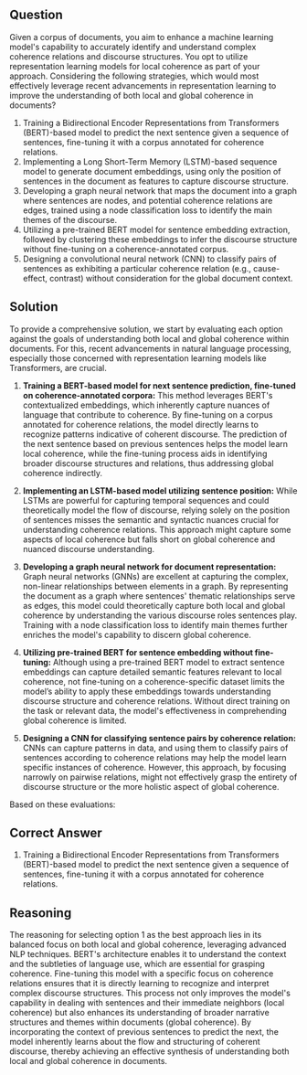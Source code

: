 ## Question
Given a corpus of documents, you aim to enhance a machine learning model's capability to accurately identify and understand complex coherence relations and discourse structures. You opt to utilize representation learning models for local coherence as part of your approach. Considering the following strategies, which would most effectively leverage recent advancements in representation learning to improve the understanding of both local and global coherence in documents?

1. Training a Bidirectional Encoder Representations from Transformers (BERT)-based model to predict the next sentence given a sequence of sentences, fine-tuning it with a corpus annotated for coherence relations.
2. Implementing a Long Short-Term Memory (LSTM)-based sequence model to generate document embeddings, using only the position of sentences in the document as features to capture discourse structure.
3. Developing a graph neural network that maps the document into a graph where sentences are nodes, and potential coherence relations are edges, trained using a node classification loss to identify the main themes of the discourse.
4. Utilizing a pre-trained BERT model for sentence embedding extraction, followed by clustering these embeddings to infer the discourse structure without fine-tuning on a coherence-annotated corpus.
5. Designing a convolutional neural network (CNN) to classify pairs of sentences as exhibiting a particular coherence relation (e.g., cause-effect, contrast) without consideration for the global document context.

## Solution

To provide a comprehensive solution, we start by evaluating each option against the goals of understanding both local and global coherence within documents. For this, recent advancements in natural language processing, especially those concerned with representation learning models like Transformers, are crucial.

1. **Training a BERT-based model for next sentence prediction, fine-tuned on coherence-annotated corpora:** This method leverages BERT's contextualized embeddings, which inherently capture nuances of language that contribute to coherence. By fine-tuning on a corpus annotated for coherence relations, the model directly learns to recognize patterns indicative of coherent discourse. The prediction of the next sentence based on previous sentences helps the model learn local coherence, while the fine-tuning process aids in identifying broader discourse structures and relations, thus addressing global coherence indirectly.

2. **Implementing an LSTM-based model utilizing sentence position:** While LSTMs are powerful for capturing temporal sequences and could theoretically model the flow of discourse, relying solely on the position of sentences misses the semantic and syntactic nuances crucial for understanding coherence relations. This approach might capture some aspects of local coherence but falls short on global coherence and nuanced discourse understanding.

3. **Developing a graph neural network for document representation:** Graph neural networks (GNNs) are excellent at capturing the complex, non-linear relationships between elements in a graph. By representing the document as a graph where sentences' thematic relationships serve as edges, this model could theoretically capture both local and global coherence by understanding the various discourse roles sentences play. Training with a node classification loss to identify main themes further enriches the model's capability to discern global coherence.

4. **Utilizing pre-trained BERT for sentence embedding without fine-tuning:** Although using a pre-trained BERT model to extract sentence embeddings can capture detailed semantic features relevant to local coherence, not fine-tuning on a coherence-specific dataset limits the model’s ability to apply these embeddings towards understanding discourse structure and coherence relations. Without direct training on the task or relevant data, the model's effectiveness in comprehending global coherence is limited.

5. **Designing a CNN for classifying sentence pairs by coherence relation:** CNNs can capture patterns in data, and using them to classify pairs of sentences according to coherence relations may help the model learn specific instances of coherence. However, this approach, by focusing narrowly on pairwise relations, might not effectively grasp the entirety of discourse structure or the more holistic aspect of global coherence.

Based on these evaluations:

## Correct Answer
1. Training a Bidirectional Encoder Representations from Transformers (BERT)-based model to predict the next sentence given a sequence of sentences, fine-tuning it with a corpus annotated for coherence relations.

## Reasoning
The reasoning for selecting option 1 as the best approach lies in its balanced focus on both local and global coherence, leveraging advanced NLP techniques. BERT's architecture enables it to understand the context and the subtleties of language use, which are essential for grasping coherence. Fine-tuning this model with a specific focus on coherence relations ensures that it is directly learning to recognize and interpret complex discourse structures. This process not only improves the model's capability in dealing with sentences and their immediate neighbors (local coherence) but also enhances its understanding of broader narrative structures and themes within documents (global coherence). By incorporating the context of previous sentences to predict the next, the model inherently learns about the flow and structuring of coherent discourse, thereby achieving an effective synthesis of understanding both local and global coherence in documents.